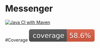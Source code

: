# Messenger
[![Java CI with Maven](https://github.com/s18552/Messenger/actions/workflows/maven.yml/badge.svg)](https://github.com/s18552/Messenger/actions/workflows/maven.yml)



#Coverage
![Coverage](.github/badges/jacoco.svg)
